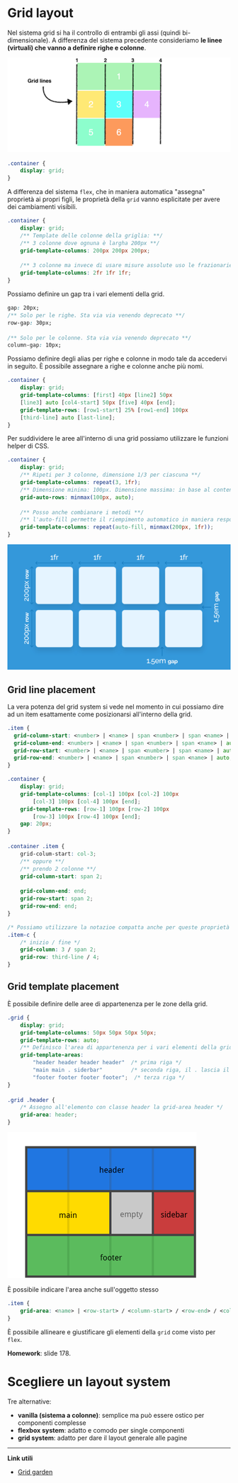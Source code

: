 # Grid layout

Nel sistema grid si ha il controllo di entrambi gli assi (quindi bi-dimensionale).
A differenza del sistema precedente consideriamo **le linee (virtuali) che vanno a definire righe e colonne**.

![Grid layout](./img/grid-layout.png)

```css
.container {
	display: grid;
}
```

A differenza del sistema `flex`, che in maniera automatica "assegna" proprietà ai propri figli, le proprietà della `grid` vanno esplicitate per avere dei cambiamenti visibili.

```css
.container {
	display: grid;
    /** Template delle colonne della griglia: **/
	/** 3 colonne dove ognuna è largha 200px **/
	grid-template-columns: 200px 200px 200px;
    
    /** 3 colonne ma invece di usare misure assolute uso le frazionarie **/
    grid-template-columns: 2fr 1fr 1fr;
}
```

Possiamo definire un gap tra i vari elementi della grid.

```css
gap: 20px;
/** Solo per le righe. Sta via via venendo deprecato **/
row-gap: 30px;

/** Solo per le colonne. Sta via via venendo deprecato **/
column-gap: 10px;
```

Possiamo definire degli alias per righe e colonne in modo tale da accedervi in seguito. È possibile assegnare a righe e colonne anche più nomi.

```css
.container {
	display: grid;
	grid-template-columns: [first] 40px [line2] 50px 
	[line3] auto [col4-start] 50px [five] 40px [end];
	grid-template-rows: [row1-start] 25% [row1-end] 100px 
	[third-line] auto [last-line];
}
```

Per suddividere le aree all'interno di una grid possiamo utilizzare le funzioni helper di CSS.

```css
.container {
	display: grid;
	/** Ripeti per 3 colonne, dimensione 1/3 per ciascuna **/
	grid-template-columns: repeat(3, 1fr);
	/** Dimensione minima: 100px. Dimensione massima: in base al contenuto **/
	grid-auto-rows: minmax(100px, auto);
    
	/** Posso anche combianare i metodi **/
    /** l'auto-fill permette il riempimento automatico in maniera responsive **/
    grid-template-columns: repeat(auto-fill, minmax(200px, 1fr));
}
```

![Grid layout 2](./img/grid-layout2.png)

## Grid line placement

La vera potenza del grid system si vede nel momento in cui possiamo dire ad un item esattamente come posizionarsi all'interno della grid.

```css
.item {
  grid-column-start: <number> | <name> | span <number> | span <name> | auto;
  grid-column-end: <number> | <name> | span <number> | span <name> | auto;
  grid-row-start: <number> | <name> | span <number> | span <name> | auto;
  grid-row-end: <number> | <name> | span <number> | span <name> | auto;
}
```

```css
.container {
    display: grid;
    grid-template-columns: [col-1] 100px [col-2] 100px
        [col-3] 100px [col-4] 100px [end];
    grid-template-rows: [row-1] 100px [row-2] 100px
        [row-3] 100px [row-4] 100px [end];
    gap: 20px;
}

.container .item {
    grid-colum-start: col-3;
    /** oppure **/
    /** prendo 2 colonne **/
    grid-column-start: span 2;

    grid-column-end: end;
    grid-row-start: span 2;
    grid-row-end: end;
}
```

```css
/* Possiamo utilizzare la notazioe compatta anche per queste proprietà */
.item-c {
	/* inizio / fine */
	grid-column: 3 / span 2;
  	grid-row: third-line / 4;
}
```

## Grid template placement

È possibile definire delle aree di appartenenza per le zone della grid.

```css
.grid {
    display: grid;
    grid-template-columns: 50px 50px 50px 50px;
    grid-template-rows: auto;
    /** Definisco l'area di appartenenza per i vari elementi della grid **/
    grid-template-areas:
        "header header header header"  /* prima riga */
        "main main . siderbar"		   /* seconda riga, il . lascia il vuoto */
        "footer footer footer footer";  /* terza riga */
}

.grid .header {
    /* Assegno all'elemento con classe header la grid-area header */
    grid-area: header;
} 
```

![Grid template areas](./img/grid-template-areas.png)

È possibile indicare l'area anche sull'oggetto stesso

```css
.item {
	grid-area: <name> | <row-start> / <column-start> / <row-end> / <column-end>;
}
```

È possibile allineare e giustificare gli elementi della `grid` come visto per `flex`.

**Homework**: slide 178.

# Scegliere un layout system

Tre alternative:

- **vanilla (sistema a colonne)**: semplice ma può essere ostico per componenti complesse
- **flexbox system**: adatto e comodo per single componenti
- **grid system**: adatto per dare il layout generale alle pagine

------

**Link utili**

- [Grid garden](https://cssgridgarden.com/#it)